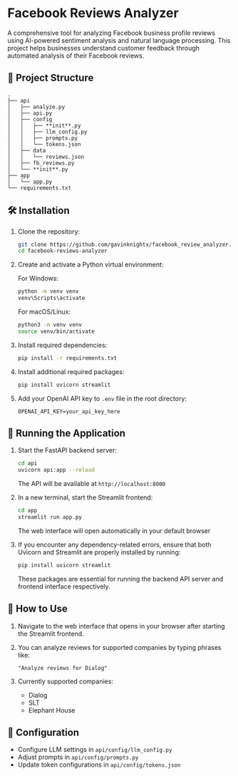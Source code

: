 # Facebook Reviews Analyzer
A comprehensive tool for analyzing Facebook business profile reviews using AI-powered sentiment analysis and natural language processing. This project helps businesses understand customer feedback through automated analysis of their Facebook reviews.

## 📁 Project Structure
```
.
├── api
│   ├── analyze.py
│   ├── api.py
│   ├── config
│   │   ├── **init**.py
│   │   ├── llm_config.py
│   │   ├── prompts.py
│   │   └── tokens.json
│   ├── data
│   │   └── reviews.json
│   ├── fb_reviews.py
│   └── **init**.py
├── app
│   └── app.py
└── requirements.txt
```

## 🛠️ Installation
1. Clone the repository:
   ```bash
   git clone https://github.com/gavinknightx/facebook_review_analyzer.git
   cd facebook-reviews-analyzer
   ```

2. Create and activate a Python virtual environment:
   
   For Windows:
   ```bash
   python -m venv venv
   venv\Scripts\activate
   ```
   
   For macOS/Linux:
   ```bash
   python3 -m venv venv
   source venv/bin/activate
   ```

3. Install required dependencies:
   ```bash
   pip install -r requirements.txt
   ```

4. Install additional required packages:
   ```bash
   pip install uvicorn streamlit
   ```

4. Add your OpenAI API key to `.env` file in the root directory:
   ```
   OPENAI_API_KEY=your_api_key_here
   ```

## 🚦 Running the Application
1. Start the FastAPI backend server:
   ```bash
   cd api
   uvicorn api:app --reload
   ```
   The API will be available at `http://localhost:8000`
   
2. In a new terminal, start the Streamlit frontend:
   ```bash
   cd app
   streamlit run app.py
   ```
   The web interface will open automatically in your default browser

3. If you encounter any dependency-related errors, ensure that both Uvicorn and Streamlit are properly installed by running:
   ```bash
   pip install uvicorn streamlit
   ```
   These packages are essential for running the backend API server and frontend interface respectively.

## 📱 How to Use
1. Navigate to the web interface that opens in your browser after starting the Streamlit frontend.

2. You can analyze reviews for supported companies by typing phrases like:
   ```
   "Analyze reviews for Dialog"
   ```

3. Currently supported companies:
   - Dialog
   - SLT
   - Elephant House


## 🔧 Configuration
- Configure LLM settings in `api/config/llm_config.py`
- Adjust prompts in `api/config/prompts.py`
- Update token configurations in `api/config/tokens.json`

